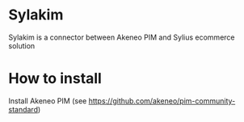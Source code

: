Sylakim
=======
Sylakim is a connector between Akeneo PIM and Sylius ecommerce solution

How to install
==============
Install Akeneo PIM (see https://github.com/akeneo/pim-community-standard)
